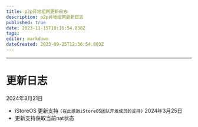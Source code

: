 ```yaml
---
title: p2p异地组网更新日志
description: p2p异地组网更新日志
published: true
date: 2023-11-15T10:16:54.838Z
tags: 
editor: markdown
dateCreated: 2023-09-25T12:36:54.803Z
---
```



-------------
# 更新日志
2024年3月21日
* iStoreOS 更新支持 `(在此感谢iStoreOS团队开发成员的支持)`
2024年3月25日
* 更新支持获取当前nat状态
